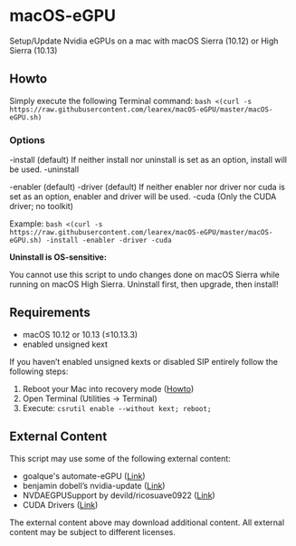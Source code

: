# macOS-eGPU
Setup/Update Nvidia eGPUs on a mac with macOS Sierra (10.12) or High Sierra (10.13)

## Howto
Simply execute the following Terminal command:
`bash <(curl -s https://raw.githubusercontent.com/learex/macOS-eGPU/master/macOS-eGPU.sh)`

### Options
-install (default)
If neither install nor uninstall is set as an option, install will be used.
-uninstall

-enabler (default)
-driver (default)
If neither enabler nor driver nor cuda is set as an option, enabler and driver will be used.
-cuda (Only the CUDA driver; no toolkit)

Example: `bash <(curl -s https://raw.githubusercontent.com/learex/macOS-eGPU/master/macOS-eGPU.sh) -install -enabler -driver -cuda`

**Uninstall is OS-sensitive:**

You cannot use this script to undo changes done on macOS Sierra while running on macOS High Sierra. Uninstall first, then upgrade, then install!

## Requirements
- macOS 10.12 or 10.13 (≤10.13.3)
- enabled unsigned kext

If you haven’t enabled unsigned kexts or disabled SIP entirely follow the following steps:
1. Reboot your Mac into recovery mode ([Howto][1])
2. Open Terminal (Utilities -\> Terminal)
3. Execute: `csrutil enable --without kext; reboot;`

## External Content
This script may use some of the following external content:
- goalque's automate-eGPU ([Link][2])
- benjamin dobell’s nvidia-update ([Link][3])
- NVDAEGPUSupport by devild/ricosuave0922 ([Link][4])
- CUDA Drivers ([Link][5])

The external content above may download additional content.
All external content may be subject to different licenses.


[1]:	https://support.apple.com/HT201314 "macOS-Recovery"
[2]:	https://github.com/goalque/automate-eGPU "automate-eGPU"
[3]:	https://github.com/Benjamin-Dobell/nvidia-update "nvidia-update"
[4]:	https://egpu.io/forums/mac-setup/wip-nvidia-egpu-support-for-high-sierra/#post-22370 "NVDAEGPUSupport"
[5]:	http://www.nvidia.com/object/mac-driver-archive.html "CUDA Driver"